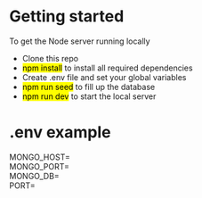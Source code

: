 # Getting started
To get the Node server running locally
- Clone this repo
- <mark>npm install</mark> to install all required dependencies
- Create .env file and set your global variables
- <mark>npm run seed</mark> to fill up the database
- <mark>npm run dev</mark> to start the local server

# .env example
MONGO_HOST=<br>
MONGO_PORT=<br>
MONGO_DB=<br>
PORT=<br>